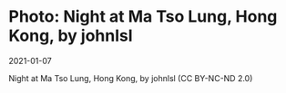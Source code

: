 # Photo: Night at Ma Tso Lung, Hong Kong, by johnlsl

2021-01-07

Night at Ma Tso Lung, Hong Kong, by johnlsl (CC BY-NC-ND 2.0)


